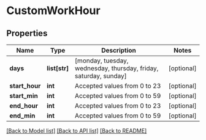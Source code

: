 # CustomWorkHour

## Properties
Name | Type | Description | Notes
------------ | ------------- | ------------- | -------------
**days** | **list[str]** | [monday, tuesday, wednesday, thursday, friday, saturday, sunday] | [optional] 
**start_hour** | **int** | Accepted values from 0 to 23 | [optional] 
**start_min** | **int** | Accepted values from 0 to 59 | [optional] 
**end_hour** | **int** | Accepted values from 0 to 23 | [optional] 
**end_min** | **int** | Accepted values from 0 to 59 | [optional] 

[[Back to Model list]](../README.md#documentation-for-models) [[Back to API list]](../README.md#documentation-for-api-endpoints) [[Back to README]](../README.md)


